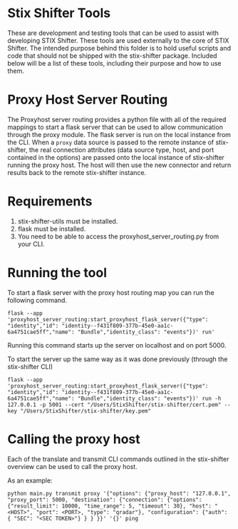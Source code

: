 Stix Shifter Tools
===============
These are development and testing tools that can be used to assist with developing STIX Shifter. These tools are used externally to the core of STIX Shifter. The intended purpose behind this folder is to hold useful scripts and code that should not be shipped with the stix-shifter package. Included below will be a list of these tools, including their purpose and how to use them.

# Proxy Host Server Routing
The Proxyhost server routing provides a python file with all of the required mappings to start a flask server that can be used to allow communication through the proxy module. The flask server is run on the local instance from the CLI. When a `proxy` data source is passed to the remote instance of stix-shifter, the real connection attributes (data source type, host, and port contained in the options) are passed onto the local instance of stix-shifter running the proxy host. The host will then use the new connector and return results back to the remote stix-shifter instance.

# Requirements
1. stix-shifter-utils must be installed.
2. flask must be installed.
3. You need to be able to access the proxyhost_server_routing.py from your CLI.

# Running the tool

To start a flask server with the proxy host routing map you can run the following command.

```
flask --app 'proxyhost_server_routing:start_proxyhost_flask_server({"type": "identity","id": "identity--f431f809-377b-45e0-aa1c-6a4751cae5ff","name": "Bundle","identity_class": "events"})' run'
```

Running this command starts up the server on localhost and on port 5000.

To start the server up the same way as it was done previously (through the stix-shifter CLI)

```
flask --app 'proxyhost_server_routing:start_proxyhost_flask_server({"type": "identity","id": "identity--f431f809-377b-45e0-aa1c-6a4751cae5ff","name": "Bundle","identity_class": "events"})' run -h 127.0.0.1 -p 5001 --cert "/Users/StixShifter/stix-shifter/cert.pem" --key "/Users/StixShifter/stix-shifter/key.pem"
```

# Calling the proxy host

Each of the translate and transmit CLI commands outlined in the stix-shifter overview can be used to call the proxy host.

As an example:

```
python main.py transmit proxy '{"options": {"proxy_host": "127.0.0.1", "proxy_port": 5000, "destination": {"connection": {"options": {"result_limit": 10000, "time_range": 5, "timeout": 30}, "host": "<HOST>", "port": <PORT>, "type": "qradar"}, "configuration": {"auth": { "SEC": "<SEC TOKEN>"} } } }}' '{}' ping
```